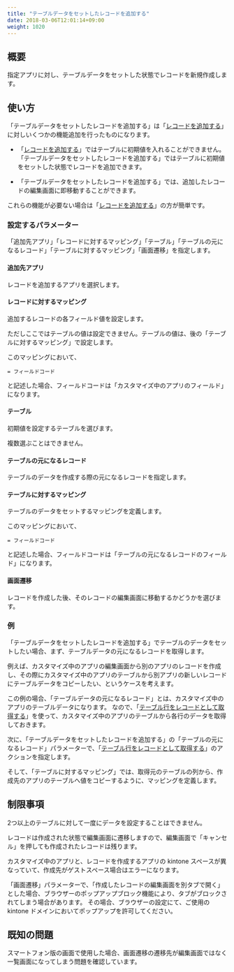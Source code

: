 ```yaml
---
title: "テーブルデータをセットしたレコードを追加する"
date: 2018-03-06T12:01:14+09:00
weight: 1020
---
```


## 概要

指定アプリに対し、テーブルデータをセットした状態でレコードを新規作成します。

## 使い方

「テーブルデータをセットしたレコードを追加する」は「[レコードを追加する](../../record/insert_record)」に対しいくつかの機能追加を行ったものになります。

- 「[レコードを追加する](../../record/insert_record)」ではテーブルに初期値を入れることができません。「テーブルデータをセットしたレコードを追加する」ではテーブルに初期値をセットした状態でレコードを追加できます。

- 「テーブルデータをセットしたレコードを追加する」では、追加したレコードの編集画面に即移動することができます。

これらの機能が必要ない場合は「[レコードを追加する](../../record/insert_record)」の方が簡単です。

### 設定するパラメーター

「追加先アプリ」「レコードに対するマッピング」「テーブル」「テーブルの元になるレコード」「テーブルに対するマッピング」「画面遷移」を指定します。

#### 追加先アプリ

レコードを追加するアプリを選択します。

#### レコードに対するマッピング

追加するレコードの各フィールド値を設定します。

ただしここではテーブルの値は設定できません。テーブルの値は、後の「テーブルに対するマッピング」で設定します。

このマッピングにおいて、

```
= フィールドコード
```

と記述した場合、フィールドコードは「カスタマイズ中のアプリのフィールド」になります。

#### テーブル

初期値を設定するテーブルを選びます。

複数選ぶことはできません。

#### テーブルの元になるレコード

テーブルのデータを作成する際の元になるレコードを指定します。

#### テーブルに対するマッピング

テーブルのデータをセットするマッピングを定義します。

このマッピングにおいて、

```
= フィールドコード
```

と記述した場合、フィールドコードは「テーブルの元になるレコードのフィールド」になります。

#### 画面遷移

レコードを作成した後、そのレコードの編集画面に移動するかどうかを選びます。

### 例

「テーブルデータをセットしたレコードを追加する」でテーブルのデータをセットしたい場合、まず、テーブルデータの元になるレコードを取得します。

例えば、カスタマイズ中のアプリの編集画面から別のアプリのレコードを作成し、その際にカスタマイズ中のアプリのテーブルから別アプリの新しいレコードにテーブルデータをコピーしたい、というケースを考えます。

この例の場合、「テーブルデータの元になるレコード」とは、カスタマイズ中のアプリのテーブルデータになります。
なので、「[テーブル行をレコードとして取得する](../get_record_from_table)」を使って、カスタマイズ中のアプリのテーブルから各行のデータを取得しておきます。

次に、「テーブルデータをセットしたレコードを追加する」の「テーブルの元になるレコード」パラメーターで、「[テーブル行をレコードとして取得する](../get_record_from_table)」のアクションを指定します。

そして、「テーブルに対するマッピング」では、取得元のテーブルの列から、作成先のアプリのテーブルへ値をコピーするように、マッピングを定義します。


## 制限事項

2つ以上のテーブルに対して一度にデータを設定することはできません。

レコードは作成された状態で編集画面に遷移しますので、編集画面で「キャンセル」を押しても作成されたレコードは残ります。

カスタマイズ中のアプリと、レコードを作成するアプリの kintone スペースが異なっていて、作成先がゲストスペース場合はエラーになります。

「画面遷移」パラメーターで、「作成したレコードの編集画面を別タブで開く」とした場合、ブラウザーのポップアップブロック機能により、タブがブロックされてしまう場合があります。
その場合、ブラウザーの設定にて、ご使用の kintone ドメインにおいてポップアップを許可してください。


## 既知の問題

スマートフォン版の画面で使用した場合、画面遷移の遷移先が編集画面ではなく一覧画面になってしまう問題を確認しています。

